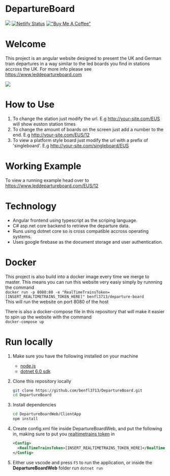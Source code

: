 # DepartureBoard

![](https://github.com/benfl3713/DepartureBoard/workflows/Pipeline/badge.svg?branch=master)
[![Netlify Status](https://api.netlify.com/api/v1/badges/a70bdae7-f88d-43fc-8811-d2e0d16e65c7/deploy-status)](https://app.netlify.com/sites/leddepartureboardcom/deploys)
[!["Buy Me A Coffee"](https://www.buymeacoffee.com/assets/img/custom_images/orange_img.png)](https://www.buymeacoffee.com/departureboard)

# Welcome

This project is an angular website designed to present the UK and German train departures in a way similar to the led boards you find in stations accross the UK. For more info please see <https://www.leddepartureboard.com>

![](https://github.com/benfl3713/DepartureBoard/blob/master/DepartureBoardWeb/wwwroot/preview.png?raw=true)

# How to Use

1. To change the station just modify the url. E.g http://your-site.com/EUS will show euston station times
2. To change the amount of boards on the screen just add a number to the end. E.g http://your-site.com/EUS/12
3. To view a platform style board just modify the url with a prefix of 'singleboard'. E.g http://your-site.com/singleboard/EUS

# Working Example

To view a running example head over to
<https://www.leddepartureboard.com/EUS/12>

# Technology

- Angular frontend using typescript as the scriping language.
- C# asp.net core backend to retrieve the departure data.
- Runs using dotnet core so is cross compatible accross operating systems.
- Uses google firebase as the document storage and user authentication.

# Docker

This project is also build into a docker image every time we merge to master. This means you can run this website very easiy simply by runnning the command  
```docker run -p 8080:80 -e "RealTimeTrainsToken=[INSERT_REALTIMETRAINS_TOKEN_HERE]" benfl3713/departure-board```  
This will run the website on port 8080 of the host

There is also a docker-compose file in this repository that will make it easier to spin up the website with the command  
`docker-compose up`

# Run locally

1. Make sure you have the following installed on your machine
   -  [node.js](https://nodejs.org/en/download/)
   -  [dotnet 6.0 sdk](https://dotnet.microsoft.com/en-us/download/dotnet/6.0)

2. Clone this repository locally
    ```bash
    git clone https://github.com/benfl3713/DepartureBoard.git
    cd DepartureBoard
    ```
3. Install dependencies
    ```bash
    cd DepartureBoardWeb/ClientApp
    npm install
    ```
4. Create config.xml file inside DepartureBoardWeb, and put the following in, making sure to put you [realtimetrains token](https://api.rtt.io/) in
    ```xml
    <Config>
      <RealTimeTrainsToken>[INSERT_REALTIMETRAINS_TOKEN_HERE]</RealTimeTrainsToken>
    </Config>
    ```
5. Either use vscode and press `F5` to run the application, or inside the **DepartureBoardWeb** folder run `dotnet run`

